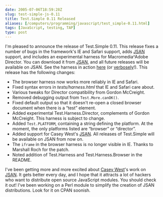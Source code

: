 ```yaml
--- 
date: 2005-07-06T18:59:28Z
slug: test-simple-js-0.11
title: Test.Simple 0.11 Released
aliases: [/computers/programming/javascript/test_simple-0.11.html]
tags: [JavaScript, testing, TAP]
type: post
---
```


I'm pleased to announce the release of Test.Simple 0.11. This release fixes a
number of bugs in the framework's IE and Safari support, adds [JSAN] support,
and includes an experimental harness for Macromedia\^Adobe Director. You can
download it from [JSAN][1], and all future releases will be available on JSAN.
See the harness in action [here] (or [verbosely]!). This release has the
following changes:

-   The browser harness now works more reliably in IE and Safari.
-   Fixed syntax errors in *tests/harness.html* that IE and Safari care about.
-   Various tweaks for Director compatibility from Gordon McCreight.
-   Removed debugging output from `Test.More.canOK()`.
-   Fixed default output so that it doesn't re-open a closed browser document
    when there is a “test” element.
-   Added experimental Test.Harness.Director, complements of Gordon McCreight.
    This harness is subject to change.
-   Added `Test.PLATFORM`, containing a string defining the platform. At the
    moment, the only platforms listed are “browser” or “director”.
-   Added support for Casey West's [JSAN][2]. All releases of Test.Simple will
    be available on JSAN from now on.
-   The `iframe` in the browser harness is no longer visible in IE. Thanks to
    Marshall Roch for the patch.
-   Noted addition of Test.Harness and Test.Harness.Browser in the README.

I've been getting more and more excited about [Casey West]'s work on [JSAN]. It
gets better every day, and I hope that it attracts a lot of hackers who want to
distribute open source JavaScript modules. You should check it out! I've been
working on a Perl module to simplify the creation of JSAN distributions. Look
for it on CPAN soonish.

  [JSAN]: http://www.openjsan.org/ "JSAN"
  [1]: http://www.openjsan.org/doc/theory/Test/Simple/0.11/index.html
    "Download Test.Simple 0.11 from JSAN!"
  [here]: http://www.justatheory.com/code/Test.Simple-0.11/tests/index.html
    "Run the Test.Simple 0.11 Test Suite now!"
  [verbosely]: http://www.justatheory.com/code/Test.Simple-0.11/tests/index.html?verbose=1
    "Run the Test.Simple 0.11 Tests verbosely!"
  [2]: http://www.openjsan.org/doc/CWEST/JSAN/0.02/index.html
    "Start use'ing JSAN modules!"
  [Casey West]: http://ww.caseywest.com "Casey West's Blog"
